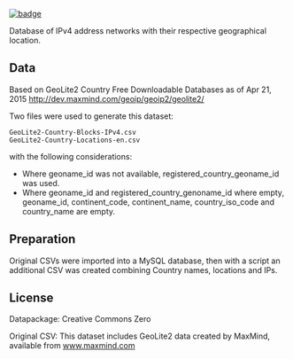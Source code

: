 <a className="gh-badge" href="https://datahub.io/core/geoip2-ipv4"><img src="https://badgen.net/badge/icon/View%20on%20datahub.io/orange?icon=https://datahub.io/datahub-cube-badge-icon.svg&label&scale=1.25" alt="badge" /></a>

Database of IPv4 address networks with their respective geographical location.

## Data

Based on GeoLite2 Country Free Downloadable Databases as of Apr 21, 2015 http://dev.maxmind.com/geoip/geoip2/geolite2/

Two files were used to generate this dataset: 

```
GeoLite2-Country-Blocks-IPv4.csv  
GeoLite2-Country-Locations-en.csv  
```

with the following considerations:  

- Where geoname_id was not available, registered_country_geoname_id was used.
- Where geoname_id and registered_country_genoname_id where empty, geoname_id, continent_code, continent_name, country_iso_code and country_name are empty.

## Preparation

Original CSVs were imported into a MySQL database, then with a script an additional CSV was created combining Country names, locations and IPs. 

## License

Datapackage: Creative Commons Zero 

Original CSV: This dataset includes GeoLite2 data created by MaxMind, available from www.maxmind.com
